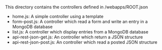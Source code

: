 This directory contains the controllers defined in /webapps/ROOT.json

- home.js: A simple controller using a template
- form-post.js: A controller which read a form and write an entry in a MongoDB database
- list.js: A controller which display entries from a MongoDB database
- api-rest-json-get.js: An controller which return a JSON structure
- api-rest-json-post.js: An controller which read a posted JSON structure